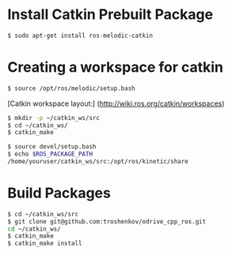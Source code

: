 # Install Catkin Prebuilt Package
```sh
$ sudo apt-get install ros-melodic-catkin
```

# Creating a workspace for catkin

```sh
$ source /opt/ros/melodic/setup.bash
```

[Catkin workspace layout:] (http://wiki.ros.org/catkin/workspaces)

```sh
$ mkdir -p ~/catkin_ws/src
$ cd ~/catkin_ws/
$ catkin_make
```

```sh
$ source devel/setup.bash
$ echo $ROS_PACKAGE_PATH
/home/youruser/catkin_ws/src:/opt/ros/kinetic/share
```

# Build Packages
```sh 
$ cd ~/catkin_ws/src
$ git clone git@github.com:troshenkov/odrive_cpp_ros.git
cd ~/catkin_ws/
$ catkin_make
$ catkin_make install
```

